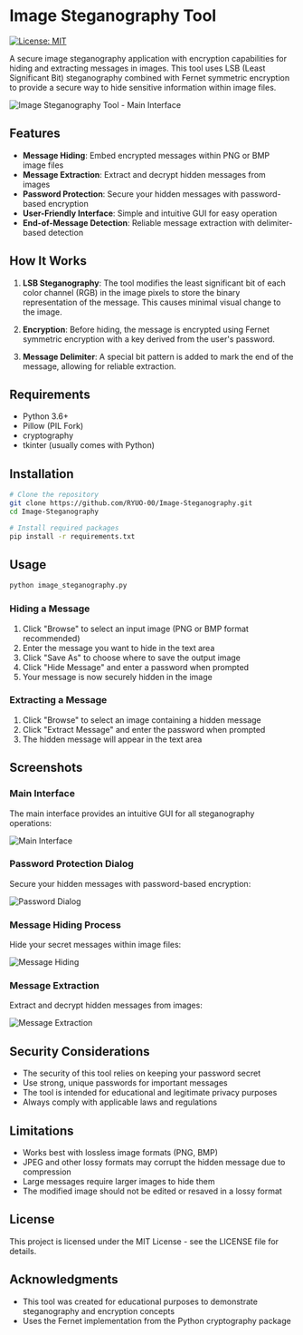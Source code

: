 # Image Steganography Tool

[![License: MIT](https://img.shields.io/badge/License-MIT-yellow.svg)](https://opensource.org/licenses/MIT)

A secure image steganography application with encryption capabilities for hiding and extracting messages in images. This tool uses LSB (Least Significant Bit) steganography combined with Fernet symmetric encryption to provide a secure way to hide sensitive information within image files.

![Image Steganography Tool - Main Interface](screenshots/main_interface.png)

## Features

- **Message Hiding**: Embed encrypted messages within PNG or BMP image files
- **Message Extraction**: Extract and decrypt hidden messages from images
- **Password Protection**: Secure your hidden messages with password-based encryption
- **User-Friendly Interface**: Simple and intuitive GUI for easy operation
- **End-of-Message Detection**: Reliable message extraction with delimiter-based detection

## How It Works

1. **LSB Steganography**: The tool modifies the least significant bit of each color channel (RGB) in the image pixels to store the binary representation of the message. This causes minimal visual change to the image.

2. **Encryption**: Before hiding, the message is encrypted using Fernet symmetric encryption with a key derived from the user's password.

3. **Message Delimiter**: A special bit pattern is added to mark the end of the message, allowing for reliable extraction.

## Requirements

- Python 3.6+
- Pillow (PIL Fork)
- cryptography
- tkinter (usually comes with Python)

## Installation

```bash
# Clone the repository
git clone https://github.com/RYUO-00/Image-Steganography.git
cd Image-Steganography

# Install required packages
pip install -r requirements.txt
```

## Usage

```bash
python image_steganography.py
```

### Hiding a Message

1. Click "Browse" to select an input image (PNG or BMP format recommended)
2. Enter the message you want to hide in the text area
3. Click "Save As" to choose where to save the output image
4. Click "Hide Message" and enter a password when prompted
5. Your message is now securely hidden in the image

### Extracting a Message

1. Click "Browse" to select an image containing a hidden message
2. Click "Extract Message" and enter the password when prompted
3. The hidden message will appear in the text area

## Screenshots

### Main Interface
The main interface provides an intuitive GUI for all steganography operations:

![Main Interface](screenshots/main_interface.png)

### Password Protection Dialog
Secure your hidden messages with password-based encryption:

![Password Dialog](screenshots/password_dialog.png)

### Message Hiding Process
Hide your secret messages within image files:

![Message Hiding](screenshots/message_hiding.png)

### Message Extraction
Extract and decrypt hidden messages from images:

![Message Extraction](screenshots/message_extraction.png)

## Security Considerations

- The security of this tool relies on keeping your password secret
- Use strong, unique passwords for important messages
- The tool is intended for educational and legitimate privacy purposes
- Always comply with applicable laws and regulations

## Limitations

- Works best with lossless image formats (PNG, BMP)
- JPEG and other lossy formats may corrupt the hidden message due to compression
- Large messages require larger images to hide them
- The modified image should not be edited or resaved in a lossy format

## License

This project is licensed under the MIT License - see the LICENSE file for details.

## Acknowledgments

- This tool was created for educational purposes to demonstrate steganography and encryption concepts
- Uses the Fernet implementation from the Python cryptography package
